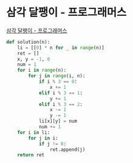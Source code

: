 # 삼각 달팽이 - 프로그래머스

[삼각 달팽이 - 프로그래머스](https://programmers.co.kr/learn/courses/30/lessons/68645)

```py
def solution(n):
    li = [[0] * n for _ in range(n)]
    ret = []
    x, y = -1, 0
    num = 1
    for i in range(n):
        for j in range(i, n):
            if i % 3 == 0:
                x += 1
            elif i % 3 == 1:
                y += 1
            elif i % 3 == 2:
                x -= 1
                y -= 1
            li[x][y] = num
            num += 1
    for i in li:
        for j in i:
            if j != 0:
                ret.append(j)
    return ret
```
